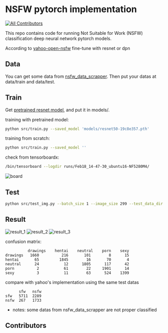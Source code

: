 NSFW pytorch implementation
=========
[![All Contributors](https://img.shields.io/badge/all_contributors-1-blue.svg?style=flat-square)](#contributors)

This repo contains code for running Not Suitable for Work (NSFW) classification deep neural network pytorch models.

According to [yahoo-open-nsfw](https://yahooeng.tumblr.com/post/151148689421/open-sourcing-a-deep-learning-solution-for)
fine-tune with resnet or dpn


Data
---------
You can get some data from [nsfw_data_scrapper](https://github.com/alexkimxyz/nsfw_data_scrapper).
Then put your datas at data/train and data/test.

Train
---------
Get [pretrained resnet model](https://download.pytorch.org/models/resnet50-19c8e357.pth), and put it in models/.

training with pretrained model:
```bash
python src/train.py --saved_model 'models/resnet50-19c8e357.pth'
```

training from scratch:
```bash
python src/train.py --saved_model ''
```

check from tensorboardx:
```bash
/bin/tensorboard --logdir runs/Feb18_14-47-30_ubuntu16-NF5280M4/
```
![board](results/tensorboard.jpg)

Test
---------
```bash
python src/test_img.py --batch_size 1 --image_size 299 --test_data_dir data/test_save/  --save_path data/result/ saved_model models\resnet50-19c8e357.pth
```

Result
---------
![result_1](results/1.jpg) ![result_2](results/2.jpg) ![result_3](results/3.jpg)

confusion matrix:
```
          drawings    hentai    neutral    porn    sexy
drawings   1660          216       101        8      15
hentai       65         1845        16       70       4
neutral      24           12      1805      117      42
porn          2           61        22     1901      14
sexy          3           11        63      524    1399
```
compare with yahoo's implementation using the same test datas
```
      sfw   nsfw
sfw   5711  2289
nsfw  267   1733
```
* notes: some datas from nsfw_data_scrapper are not proper classified

## Contributors

